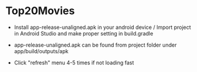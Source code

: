 # Top20Movies

* Install app-release-unaligned.apk in your android device / Import project in Android Studio and make proper setting in build.gradle

* app-release-unaligned.apk can be found from project folder under app/build/outputs/apk

* Click "refresh" menu 4-5 times if not loading fast
